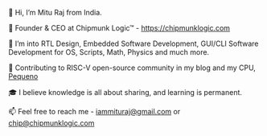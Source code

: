 👋 Hi, I’m Mitu Raj from India.

👔 Founder & CEO at Chipmunk Logic™ - https://chipmunklogic.com

👀 I’m into RTL Design, Embedded Software Development, GUI/CLI Software Development for OS, Scripts, Math, Physics and much more.

🚩 Contributing to RISC-V open-source community in my blog and my CPU, [Pequeno](https://github.com/iammituraj/pequeno_riscv)

🎓 I believe knowledge is all about sharing, and learning is permanent.

📫 Feel free to reach me - iammituraj@gmail.com or chip@chipmunklogic.com
